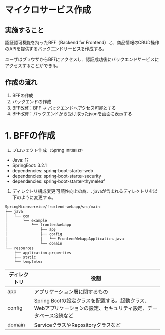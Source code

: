 # マイクロサービス作成
## 実施すること
認証認可機能を持ったBFF（Backend for Frontend）と、商品情報のCRUD操作のAPIを提供するバックエンドサービスを作成する。

ユーザはブラウザからBFFにアクセスし、認証成功後にバックエンドサービスにアクセスすることができる。

## 作成の流れ
1. BFFの作成
2. バックエンドの作成
3. BFF改修：BFF -> バックエンドへアクセス可能とする
4. BFF改修：バックエンドから受け取ったjsonを画面に表示する

# 1. BFFの作成
1. プロジェクト作成（Spring Initializr）
- Java: 17
- SpringBoot: 3.2.1
- dependencies: spring-boot-starter-web
- dependencies: spring-boot-starter-security
- dependencies: spring-boot-starter-thymeleaf

1. ディレクトリ構成変更
可読性向上の為、`.java`が含まれるディレクトリを以下のように変更する。
```bash
SpringMicroservice/frontend-webapp/src/main
├── java
│   └── com
│       └── example
│           └── frontendwebapp
│               ├── app
│               ├── config
│               │   └── FrontendWebappApplication.java
│               └── domain
└── resources
    ├── application.properties
    ├── static
    └── templates
```

| ディレクトリ | 役割 |
| ---- | ---- |
| app | アプリケーション層に関するもの |
| config | Spring Bootの設定クラスを配置する。起動クラス、Webアプリケーションの設定、セキュリティ設定、データベース接続など |
| domain | ServiceクラスやRepositoryクラスなど |